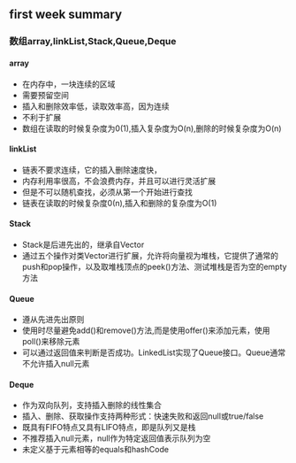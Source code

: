 ## first week summary

### 数组array,linkList,Stack,Queue,Deque

#### array
- 在内存中，一块连续的区域
- 需要预留空间
- 插入和删除效率低，读取效率高，因为连续
- 不利于扩展
- 数组在读取的时候复杂度为0(1),插入复杂度为O(n),删除的时候复杂度为O(n)
#### linkList
- 链表不要求连续，它的插入删除速度快，
- 内存利用率很高，不会浪费内存，并且可以进行灵活扩展
- 但是不可以随机查找，必须从第一个开始进行查找
- 链表在读取的时候复杂度0(n),插入和删除的复杂度为O(1)

#### Stack
- Stack是后进先出的，继承自Vector
- 通过五个操作对类Vector进行扩展，允许将向量视为堆栈，它提供了通常的push和pop操作，以及取堆栈顶点的peek()方法、测试堆栈是否为空的empty方法

#### Queue
- 遵从先进先出原则
- 使用时尽量避免add()和remove()方法,而是使用offer()来添加元素，使用poll()来移除元素
- 可以通过返回值来判断是否成功。LinkedList实现了Queue接口。Queue通常不允许插入null元素

#### Deque
- 作为双向队列，支持插入删除的线性集合
- 插入、删除、获取操作支持两种形式：快速失败和返回null或true/false
- 既具有FIFO特点又具有LIFO特点，即是队列又是栈
- 不推荐插入null元素，null作为特定返回值表示队列为空
- 未定义基于元素相等的equals和hashCode
